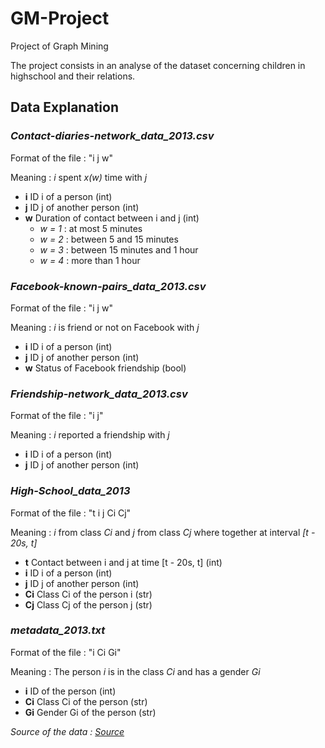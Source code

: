# GM-Project
Project of Graph Mining

The project consists in an analyse of the dataset concerning children in highschool and their relations.

## Data Explanation

### *Contact-diaries-network_data_2013.csv*

Format of the file : "i j w"

Meaning : *i* spent *x(w)* time with *j*

- **i** ID i of a person (int)
- **j** ID j of another person (int)
- **w** Duration of contact between i and j (int)
    - *w = 1* : at most 5 minutes
    - *w = 2* : between 5 and 15 minutes
    - *w = 3* : between 15 minutes and 1 hour
    - *w = 4* : more than 1 hour

### *Facebook-known-pairs_data_2013.csv*

Format of the file : "i j w"

Meaning : *i* is friend or not on Facebook with *j*

- **i** ID i of a person (int)
- **j** ID j of another person (int)
- **w** Status of Facebook friendship (bool)

### *Friendship-network_data_2013.csv*

Format of the file : "i j"

Meaning : *i* reported a friendship with *j*

- **i** ID i of a person (int)
- **j** ID j of another person (int)

### *High-School_data_2013*

Format of the file : "t i j Ci Cj"

Meaning : *i* from class *Ci* and *j* from class *Cj* where together at interval *[t - 20s, t]*

- **t** Contact between i and j at time [t - 20s, t] (int)
- **i** ID i of a person (int)
- **j** ID j of another person (int)
- **Ci** Class Ci of the person i (str)
- **Cj** Class Cj of the person j (str)

### *metadata_2013.txt*

Format of the file : "i Ci Gi"

Meaning : The person *i* is in the class *Ci* and has a gender *Gi*

- **i** ID of the person (int)
- **Ci** Class Ci of the person (str)
- **Gi** Gender Gi of the person (str)


*Source of the data : [Source](http://www.sociopatterns.org/datasets/high-school-contact-and-friendship-networks/)*
